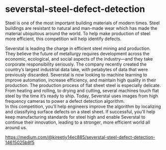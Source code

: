 # severstal-steel-defect-detection
Steel is one of the most important building materials of modern times. Steel buildings are resistant to natural and man-made wear which has made the material ubiquitous around the world. To help make production of steel more efficient, this competition will help identify defects.    

Severstal is leading the charge in efficient steel mining and production. They believe the future of metallurgy requires development across the economic, ecological, and social aspects of the industry—and they take corporate responsibility seriously. The company recently created the country’s largest industrial data lake, with petabytes of data that were previously discarded. Severstal is now looking to machine learning to improve automation, increase efficiency, and maintain high quality in their production.  The production process of flat sheet steel is especially delicate. From heating and rolling, to drying and cutting, several machines touch flat steel by the time it’s ready to ship. Today, Severstal uses images from high frequency cameras to power a defect detection algorithm.  
In this competition, you’ll help engineers improve the algorithm by localizing and classifying surface defects on a steel sheet.  If successful, you’ll help keep manufacturing standards for steel high and enable Severstal to continue their innovation, leading to a stronger, more efficient world all around us.

https://medium.com/@kireetiy14ec885/severstal-steel-defect-detection-14615025b8f5
